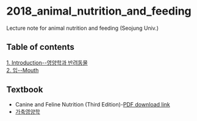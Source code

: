 # 2018_animal_nutrition_and_feeding
Lecture note for animal nutrition and feeding (Seojung Univ.)

## Table of contents
[1. Introduction--영양학과 반려동물](https://youngjunna.github.io/2018/02/02/CANF-Introduction/)  
[2. 입--Mouth](https://youngjunna.github.io/2018/02/05/CANF-Mouth)

## Textbook
- Canine and Feline Nutrition (Third Edition)-[PDF download link](http://library.aceondo.net/ebooks/Home_Economics/Canine_and_Feline_Nutrition.pdf)
- [가축영양학](http://press.knou.ac.kr/goods/textBookView.do?condCmdtCode=9788920909443&condLscValue=001&condYr=&condSmst=)
